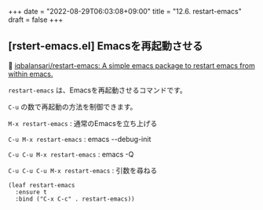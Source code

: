 +++
date = "2022-08-29T06:03:08+09:00"
title = "12.6. restart-emacs"
draft = false
+++
## [rstert-emacs.el] Emacsを再起動させる
🔗 [iqbalansari/restart-emacs: A simple emacs package to restart emacs from within emacs.](https://github.com/iqbalansari/restart-emacs) 

`restart-emacs` は、Emacsを再起動させるコマンドです。

`C-u` の数で再起動の方法を制御できます。

`M-x restart-emacs`
: 通常のEmacsを立ち上げる

`C-u M-x restart-emacs`
: emacs --debug-init

`C-u C-u M-x restart-emacs`
: emacs -Q

`C-u C-u C-u M-x restart-emacs`
: 引数を尋ねる

```elisp
(leaf restart-emacs
  :ensure t
  :bind ("C-x C-c" . restart-emacs))
```
